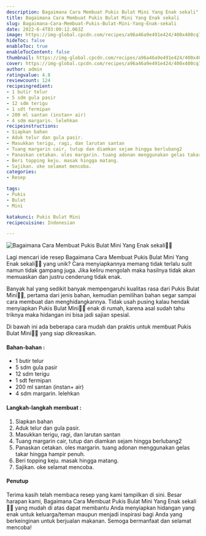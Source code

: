 ```yaml
---
description: Bagaimana Cara Membuat Pukis Bulat Mini Yang Enak sekali"
title: Bagaimana Cara Membuat Pukis Bulat Mini Yang Enak sekali
slug: Bagaimana-Cara-Membuat-Pukis-Bulat-Mini-Yang-Enak-sekali
date: 2022-6-4T03:09:12.063Z
image: https://img-global.cpcdn.com/recipes/a96a46a9e491e424/400x400cq70/photo.jpg
hideToc: false
enableToc: true
enableTocContent: false
thumbnail: https://img-global.cpcdn.com/recipes/a96a46a9e491e424/400x400cq70/photo.jpg
cover: https://img-global.cpcdn.com/recipes/a96a46a9e491e424/400x400cq70/photo.jpg
author: admin
ratingvalue: 4.8
reviewcount: 124
recipeingredient:
- 1 butir telur
- 5 sdm gula pasir
- 12 sdm terigu
- 1 sdt fermipan
- 200 ml santan (instan+ air)
- 4 sdm margarin. lelehkan
recipeinstructions:
- Siapkan bahan
- Aduk telur dan gula pasir.
- Masukkan terigu, ragi, dan larutan santan
- Tuang margarin cair, tutup dan diamkan sejam hingga berlubang2
- Panaskan cetakan. oles margarin. tuang adonan menggunakan gelas takar hingga hampir penuh.
- Beri topping keju. masak hingga matang.
- Sajikan. oke selamat mencoba.
categories:
- Resep

tags:
- Pukis
- Bulat
- Mini

katakunci: Pukis Bulat Mini
recipecuisine: Indonesian

---
```


![Bagaimana Cara Membuat Pukis Bulat Mini Yang Enak sekali👩‍🍳](https://img-global.cpcdn.com/recipes/a96a46a9e491e424/400x400cq70/photo.jpg)

Lagi mencari ide resep Bagaimana Cara Membuat Pukis Bulat Mini Yang Enak sekali👩‍🍳 yang unik? Cara menyiapkannya memang tidak terlalu sulit namun tidak gampang juga. Jika keliru mengolah maka hasilnya tidak akan memuaskan dan justru cenderung tidak enak.

Banyak hal yang sedikit banyak mempengaruhi kualitas rasa dari Pukis Bulat Mini👩‍🍳, pertama dari jenis bahan, kemudian pemilihan bahan segar sampai cara membuat dan menghidangkannya. Tidak usah pusing kalau hendak menyiapkan Pukis Bulat Mini👩‍🍳 enak di rumah, karena asal sudah tahu triknya maka hidangan ini bisa jadi sajian spesial.

Di bawah ini ada beberapa cara mudah dan praktis untuk membuat Pukis Bulat Mini👩‍🍳 yang siap dikreasikan.

<!--inarticleads1-->

#### Bahan-bahan :

- 1 butir telur
- 5 sdm gula pasir
- 12 sdm terigu
- 1 sdt fermipan
- 200 ml santan (instan+ air)
- 4 sdm margarin. lelehkan

<!--inarticleads2-->

#### Langkah-langkah membuat :

1. Siapkan bahan
1. Aduk telur dan gula pasir.
1. Masukkan terigu, ragi, dan larutan santan
1. Tuang margarin cair, tutup dan diamkan sejam hingga berlubang2
1. Panaskan cetakan. oles margarin. tuang adonan menggunakan gelas takar hingga hampir penuh.
1. Beri topping keju. masak hingga matang.
1. Sajikan. oke selamat mencoba.

#### Penutup

Terima kasih telah membaca resep yang kami tampilkan di sini. Besar harapan kami, Bagaimana Cara Membuat Pukis Bulat Mini Yang Enak sekali👩‍🍳 yang mudah di atas dapat membantu Anda menyiapkan hidangan yang enak untuk keluarga/teman maupun menjadi inspirasi bagi Anda yang berkeinginan untuk berjualan makanan. Semoga bermanfaat dan selamat mencoba!